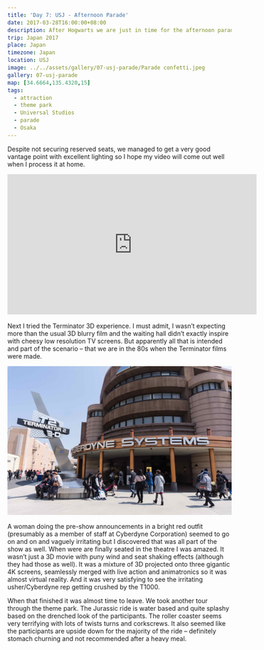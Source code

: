 ```yaml
---
title: 'Day 7: USJ - Afternoon Parade'
date: 2017-03-28T16:00:00+08:00
description: After Hogwarts we are just in time for the afternoon parade.
trip: Japan 2017
place: Japan
timezone: Japan
location: USJ
image: ../../assets/gallery/07-usj-parade/Parade confetti.jpeg
gallery: 07-usj-parade
map: [34.6664,135.4320,15]
tags:
  - attraction
  - theme park
  - Universal Studios
  - parade
  - Osaka
---
```

Despite not securing reserved seats, we managed to get a very good vantage point with excellent lighting so I hope my video will come out well when I process it at home.

<iframe width="560" height="315" src="https://www.youtube.com/embed/Dc8LTJuevk0" title="YouTube video player" frameborder="0" allow="accelerometer; autoplay; clipboard-write; encrypted-media; gyroscope; picture-in-picture; web-share" allowfullscreen></iframe>

Next I tried the Terminator 3D experience. I must admit, I wasn’t expecting more than the usual 3D blurry film and the waiting hall didn’t exactly inspire with cheesy low resolution TV screens. But apparently all that is intended and part of the scenario – that we are in the 80s when the Terminator films were made.

![Terminator 3D experience](../../assets/gallery/07-usj-parade/Cyberdyne_systems.jpeg)

A woman doing the pre-show announcements in a bright red outfit (presumably as a member of staff at Cyberdyne Corporation) seemed to go on and on and vaguely irritating but I discovered that was all part of the show as well.
When were are finally seated in the theatre I was amazed. It wasn’t just a 3D movie with puny wind and seat shaking effects (although they had those as well). It was a mixture of 3D projected onto three gigantic 4K screens, seamlessly merged with live action and animatronics so it was almost virtual reality. And it was very satisfying to see the irritating usher/Cyberdyne rep getting crushed by the T1000.

When that finished it was almost time to leave. We took another tour through the theme park. The Jurassic ride is water based and quite splashy based on the drenched look of the participants. The roller coaster seems very terrifying with lots of twists turns and corkscrews. It also seemed like the participants are upside down for the majority of the ride – definitely stomach churning and not recommended after a heavy meal.
